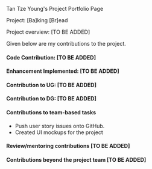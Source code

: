 Tan Tze Young's Project Portfolio Page

Project: [Ba]king [Br]ead

Project overview:
[TO BE ADDED]

Given below are my contributions to the project.

#### Code Contribution: [TO BE ADDED]
#### Enhancement Implemented: [TO BE ADDED]
#### Contribution to UG: [TO BE ADDED]
#### Contribution to DG: [TO BE ADDED]
#### Contributions to team-based tasks
- Push user story issues onto GitHub.
- Created UI mockups for the project
#### Review/mentoring contributions [TO BE ADDED]
#### Contributions beyond the project team [TO BE ADDED]

